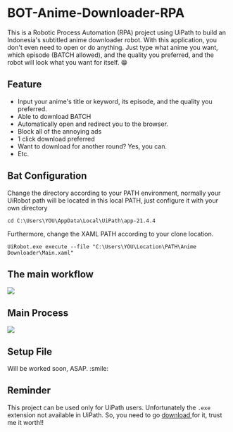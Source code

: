 <h1>BOT-Anime-Downloader-RPA </h1>

This is a Robotic Process Automation (RPA) project using UiPath to build an Indonesia's subtitled anime downloader robot. With this application, you don't even need to open or do anything. Just type what anime you want, which episode (BATCH allowed), and the quality you preferred, and the robot will look what you want for itself. 😁

<h2>Feature</h2>

* Input your anime's title or keyword, its episode, and the quality you preferred.
* Able to download BATCH
* Automatically open and redirect you to the browser.
* Block all of the annoying ads
* 1 click download preferred
* Want to download for another round? Yes, you can.
* Etc. 

<h2>Bat Configuration</h2>

Change the directory according to your PATH environment, normally your UiRobot path will be located in this local PATH, just configure it with your own directory

```cd C:\Users\YOU\AppData\Local\UiPath\app-21.4.4 ```
  
 Furthermore, change the XAML PATH according to your clone location. 

```UiRobot.exe execute --file "C:\Users\YOU\Location\PATH\Anime Downloader\Main.xaml"```
 

<h2>The main workflow</h2>

<img src="https://github.com/felixfilipi/BOT-Anime-Downloader-RPA/blob/master/main%20workflow.PNG">
<h2>Main Process </h2>
<img src="https://github.com/felixfilipi/BOT-Anime-Downloader-RPA/blob/master/main%20process.PNG">

<h2>Setup File</h2>
Will be worked soon, ASAP. :smile:

<h2>Reminder</h2>

This project can be used only for UiPath users. Unfortunately the  ```.exe ```  extension not available in UiPath. So, you need to go <a href="https://www.youtube.com/watch?v=3ynB02YC_ds"> download </a> for it, trust me it worth!! 
